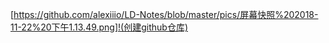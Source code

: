 [https://github.com/alexiiio/LD-Notes/blob/master/pics/屏幕快照%202018-11-22%20下午1.13.49.png]!(创建github仓库)
